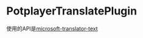 # PotplayerTranslatePlugin
使用的API是[microsoft-translator-text](https://rapidapi.com/microsoft-azure-org-microsoft-cognitive-services/api/microsoft-translator-text/)
